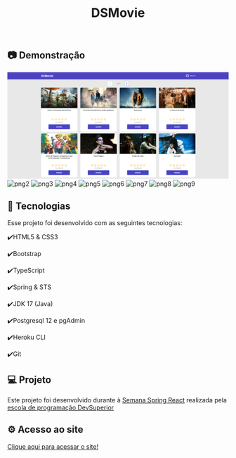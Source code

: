 <h1 align="center">
   DSMovie
</h1>

<br>

## :camera: Demonstração

![png1](github/Home.png)
![png2](github/Login.png)
![png3](github/Cadastro.png)
![png4](github/Painel.png)
![png5](github/Calendario.png)
![png6](github/Evento.png)
![png7](github/CalendarioEvento.png)
![png8](github/EditarDados.png)
![png9](github/FaleConosco.png)

## :rocket: Tecnologias

Esse projeto foi desenvolvido com as seguintes tecnologias:

✔️HTML5 & CSS3

✔️Bootstrap

✔️TypeScript

✔️Spring & STS

✔️JDK 17 (Java)

✔️Postgresql 12 e pgAdmin

✔️Heroku CLI

✔️Git

## 💻 Projeto

Este projeto foi desenvolvido durante à [Semana Spring React](https://github.com/devsuperior/sds-dsmovie) realizada pela [escola de programação DevSuperior](https://devsuperior.com.br)

## ⚙ Acesso ao site

[Clique aqui para acessar o site!](https://dsmovie-plb.netlify.app)
